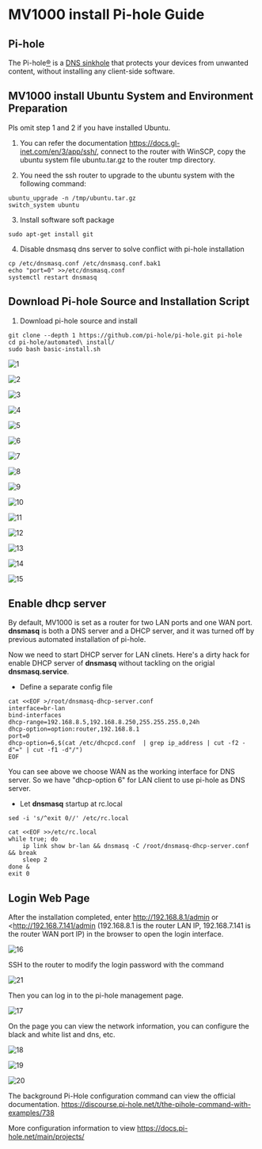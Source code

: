 # MV1000 install Pi-hole Guide

## Pi-hole

The Pi-hole[®](https://pi-hole.net/trademark-rules-and-brand-guidelines/) is a [DNS sinkhole](https://en.wikipedia.org/wiki/DNS_Sinkhole) that protects your devices from unwanted content, without installing any client-side software.

## MV1000 install Ubuntu System and Environment Preparation

Pls omit step 1 and 2 if you have installed Ubuntu.

1. You can refer the documentation
   <https://docs.gl-inet.com/en/3/app/ssh/>,
   connect to the router with WinSCP, copy the ubuntu system file ubuntu.tar.gz to
   the router tmp directory.

2. You need the ssh router to upgrade to the ubuntu system with the following command:
```
ubuntu_upgrade -n /tmp/ubuntu.tar.gz 
switch_system ubuntu
```
3. Install software soft package
```
sudo apt-get install git
```

4. Disable dnsmasq dns server to solve conflict with pi-hole installation
```
cp /etc/dnsmasq.conf /etc/dnsmasq.conf.bak1
echo "port=0" >>/etc/dnsmasq.conf
systemctl restart dnsmasq
```

## Download Pi-hole Source and Installation Script

1. Download pi-hole source and install
```
git clone --depth 1 https://github.com/pi-hole/pi-hole.git pi-hole
cd pi-hole/automated\ install/
sudo bash basic-install.sh
```
![1](images/1.png)

![2](images/2.png)

![3](images/3.png)

![4](images/4.png)

![5](images/5.png)

![6](images/6.png)

![7](images/7.png)

![8](images/8.png)

![9](images/9.png)

![10](images/10.png)

![11](images/11.png)

![12](images/12.png)

![13](images/13.png)

![14](images/14.png)

![15](images/15.png)

## Enable dhcp server
By default, MV1000 is set as a router for two LAN ports and one WAN port. **dnsmasq** is both a DNS server and a DHCP server, and it was turned off by previous automated installation of pi-hole.

Now we need to start DHCP server for LAN clinets. Here's a dirty hack for enable DHCP server of **dnsmasq** without tackling on the origial **dnsmasq.service**.

- Define a separate config file
```
cat <<EOF >/root/dnsmasq-dhcp-server.conf
interface=br-lan
bind-interfaces
dhcp-range=192.168.8.5,192.168.8.250,255.255.255.0,24h
dhcp-option=option:router,192.168.8.1
port=0
dhcp-option=6,$(cat /etc/dhcpcd.conf  | grep ip_address | cut -f2 -d"=" | cut -f1 -d"/")
EOF
```
You can see above we choose WAN as the working interface for DNS server. So we have "dhcp-option 6" for LAN client to use pi-hole as DNS server.


- Let **dnsmasq** startup at rc.local
```
sed -i 's/^exit 0//' /etc/rc.local

cat <<EOF >>/etc/rc.local
while true; do
	ip link show br-lan && dnsmasq -C /root/dnsmasq-dhcp-server.conf && break
	sleep 2
done &
exit 0
```


## Login Web Page

After the installation completed, enter http://192.168.8.1/admin or <http://192.168.7.141/admin (192.168.8.1 is the router LAN IP, 192.168.7.141 is the router WAN port IP) in the browser to open the login interface.

![16](images/16.png)

SSH to the router to modify the login password with the command

![21](images/21.png)

Then you can log in to the pi-hole management page.

![17](images/17.png)

On the page you can view the network information, you can configure the black and white list and dns, etc.

![18](images/18.png)

![19](images/19.png)

![20](images/20.png)

The background Pi-Hole configuration command can view the official documentation. <https://discourse.pi-hole.net/t/the-pihole-command-with-examples/738>

More configuration information to view <https://docs.pi-hole.net/main/projects/>


